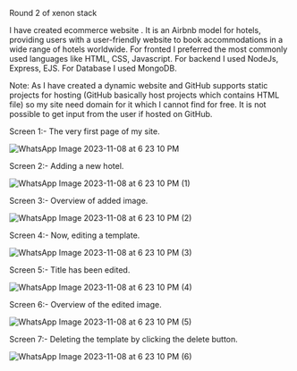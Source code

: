 Round 2 of xenon stack

I have created ecommerce website . It is an Airbnb model for hotels, providing users with a user-friendly website to book accommodations in a wide range of hotels worldwide.
For fronted I preferred the most commonly used languages like HTML, CSS, Javascript.
For backend I used NodeJs, Express, EJS.
For Database I used MongoDB.

Note: As I have created  a  dynamic  website and GitHub supports static projects for hosting (GitHub basically host projects which contains HTML file) so my site need domain for it which I cannot find for free.
It is not possible to get input from the user if hosted on GitHub.


Screen 1:-
The very first page of my site.

![WhatsApp Image 2023-11-08 at 6 23 10 PM](https://github.com/harpreetkaur7879/PersonalProject/assets/93872842/f14343a4-b6dd-4da8-8895-11b19e8e5552)



Screen 2:-
Adding a new hotel.

![WhatsApp Image 2023-11-08 at 6 23 10 PM (1)](https://github.com/harpreetkaur7879/PersonalProject/assets/93872842/c8a0b511-25cb-49a2-b8bd-2e2a087249a3)

Screen 3:-
Overview of added image.

![WhatsApp Image 2023-11-08 at 6 23 10 PM (2)](https://github.com/harpreetkaur7879/PersonalProject/assets/93872842/4725aa01-d7e5-412d-a356-5afcec35d07c)

Screen 4:-
Now, editing a template.

![WhatsApp Image 2023-11-08 at 6 23 10 PM (3)](https://github.com/harpreetkaur7879/PersonalProject/assets/93872842/da8b88d2-8cda-4919-8d2f-3ad4e5f6551d)

Screen 5:-
Title has been edited.

![WhatsApp Image 2023-11-08 at 6 23 10 PM (4)](https://github.com/harpreetkaur7879/PersonalProject/assets/93872842/dcbb8c7b-53b6-4e0d-bfba-7650f55287f3)

Screen 6:-
Overview of the edited image.

![WhatsApp Image 2023-11-08 at 6 23 10 PM (5)](https://github.com/harpreetkaur7879/PersonalProject/assets/93872842/0e1409c2-5ca3-4f6e-845b-af25bd43219e)

Screen 7:-
Deleting the template by clicking the delete button.

![WhatsApp Image 2023-11-08 at 6 23 10 PM (6)](https://github.com/harpreetkaur7879/PersonalProject/assets/93872842/f43c40cd-2cd4-41e3-8a1a-16083bf512ab)
